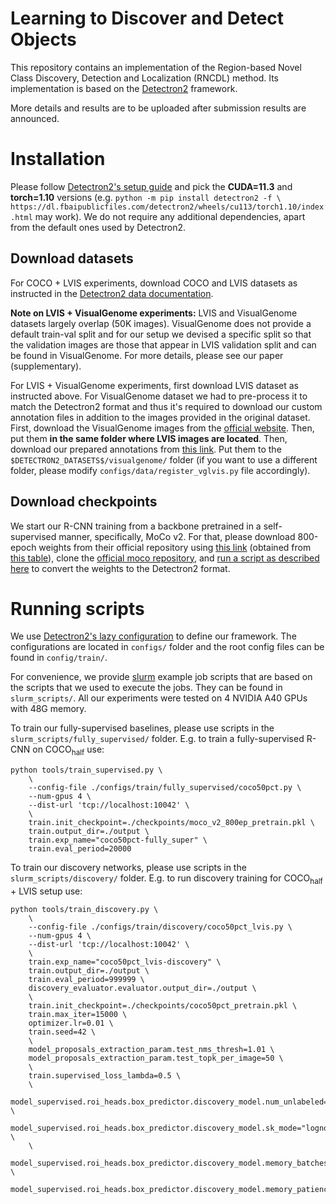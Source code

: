 # Learning to Discover and Detect Objects 

This repository contains an implementation of the Region-based Novel Class Discovery, Detection and Localization (RNCDL) method. Its implementation is based on the [Detectron2](https://github.com/facebookresearch/detectron2) framework.

More details and results are to be uploaded after submission results are announced.

# Installation

Please follow [Detectron2's setup guide](https://github.com/facebookresearch/detectron2/blob/main/INSTALL.md) and pick the **CUDA=11.3** and **torch=1.10** versions (e.g. `python -m pip install detectron2 -f \
  https://dl.fbaipublicfiles.com/detectron2/wheels/cu113/torch1.10/index.html` may work). We do not require any additional dependencies, apart from the default ones used by Detectron2.

## Download datasets

For COCO + LVIS experiments, download COCO and LVIS datasets as instructed in the [Detectron2 data documentation](https://detectron2.readthedocs.io/en/latest/tutorials/builtin_datasets.html).

**Note on LVIS + VisualGenome experiments:** LVIS and VisualGenome datasets largely overlap (50K images). VisualGenome does not provide a default train-val split and for our setup we devised a specific split so that the validation images are those that appear in LVIS validation split and can be found in VisualGenome. For more details, please see our paper (supplementary).

For LVIS + VisualGenome experiments, first download LVIS dataset as instructed above. For VisualGenome dataset we had to pre-process it to match the Detectron2 format and thus it's required to download our custom annotation files in addition to the images provided in the original dataset. First, download the VisualGenome images from the [official website](#). Then, put them **in the same folder where LVIS images are located**. Then, download our prepared annotations from [this link](#). Put them to the `$DETECTRON2_DATASETS$/visualgenome/` folder (if you want to use a different folder, please modify `configs/data/register_vglvis.py` file accordingly).

## Download checkpoints

We start our R-CNN training from a backbone pretrained in a self-supervised manner, specifically, MoCo v2. For that, please download 800-epoch weights from their official repository using [this link](https://dl.fbaipublicfiles.com/moco/moco_checkpoints/moco_v2_800ep/moco_v2_800ep_pretrain.pth.tar) (obtained from [this table](https://github.com/facebookresearch/moco#models)), clone the [official moco repository](https://github.com/facebookresearch/moco), and [run a script as described here](https://github.com/facebookresearch/moco/tree/main/detection) to convert the weights to the Detectron2 format.

# Running scripts

We use [Detectron2's lazy configuration](https://detectron2.readthedocs.io/en/latest/tutorials/lazyconfigs.html) to define our framework. The configurations are located in `configs/` folder and the root config files can be found in `config/train/`.

For convenience, we provide [slurm](https://slurm.schedmd.com/documentation.html) example job scripts that are based on the scripts that we used to execute the jobs. They can be found in `slurm_scripts/`.
All our experiments were tested on 4 NVIDIA A40 GPUs with 48G memory.

To train our fully-supervised baselines, please use scripts in the `slurm_scripts/fully_supervised/` folder. E.g. to train a fully-supervised R-CNN on COCO<sub>half</sub> use:

```
python tools/train_supervised.py \
    \
    --config-file ./configs/train/fully_supervised/coco50pct.py \
    --num-gpus 4 \
    --dist-url 'tcp://localhost:10042' \
    \
    train.init_checkpoint=./checkpoints/moco_v2_800ep_pretrain.pkl \
    train.output_dir=./output \
    train.exp_name="coco50pct-fully_super" \
    train.eval_period=20000
```

To train our discovery networks, please use scripts in the `slurm_scripts/discovery/` folder. E.g. to run discovery training for COCO<sub>half</sub> + LVIS setup use:

```
python tools/train_discovery.py \
    \
    --config-file ./configs/train/discovery/coco50pct_lvis.py \
    --num-gpus 4 \
    --dist-url 'tcp://localhost:10042' \
    \
    train.exp_name="coco50pct_lvis-discovery" \
    train.output_dir=./output \
    train.eval_period=999999 \
    discovery_evaluator.evaluator.output_dir=./output \
    \
    train.init_checkpoint=./checkpoints/coco50pct_pretrain.pkl \
    train.max_iter=15000 \
    optimizer.lr=0.01 \
    train.seed=42 \
    \
    model_proposals_extraction_param.test_nms_thresh=1.01 \
    model_proposals_extraction_param.test_topk_per_image=50 \
    \
    train.supervised_loss_lambda=0.5 \
    \
    model_supervised.roi_heads.box_predictor.discovery_model.num_unlabeled=3000 \
    model_supervised.roi_heads.box_predictor.discovery_model.sk_mode="lognormal" \
    \
    model_supervised.roi_heads.box_predictor.discovery_model.memory_batches=100 \
    model_supervised.roi_heads.box_predictor.discovery_model.memory_patience=150

```
